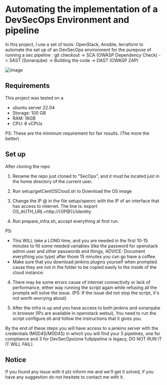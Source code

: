 # Automating the implementation of a DevSecOps Environment and pipeline

In this project, I use a set of tools: OpenStack, Ansible, terraform to automate the set up of an DevSecOps environment for the purepose of running a sec pipeline : 
git checkout -> SCA (OWASP Dependency Check) -> SAST (Sonarqube) -> Building the code -> DAST (OWASP ZAP)

![image](https://github.com/Yassine-Rejeb/SecOps_OpenStack/assets/77154735/8b3beb09-c0a4-4a67-8c95-c8f1f3708ea2)


## Requirements
This project was tested on a 
- ubuntu server 22.04
- Storage: 100 GB
- RAM: 16GB
- CPU: 8 vCPUs

PS: These are the minimum requirement for fair results. (The more the better)

## Set up
After cloning the repo
1. Rename the repo just cloned to "SecOps", and it must be located just in the home directory of the current user.

2. Run setup/getCentOSCloud.sh to Download the OS image

3. Change the IP @ in the file setup/openrc with the IP of an interface that has access to internet. The line is:
export OS_AUTH_URL=http://{{IP@}}/identity

4. Run prepare_infra.sh, accept everything at first run.

PS:
*  This WILL take a LONG time, and you are needed in the first 10-15 minutes to fill some needed variables (like the password for openstack admin user and other passwords and things, ADVICE: Document everything you type) after those 15 minutes you can go have a coffee.
* Make sure that you download jenkins plugins yourself when prompted cause they are not in the folder to be copied easily to the inside of the cloud instance.
4. There may be some errors cause of internet connectivity or lack of performance, either way running the script again while refusing all the prompts will solve the issue. 
(PS: If the issue did not stop the script, it's not worth worrying about)

5. After the infra is up and you have access to both jenkins and sonarqube in browser (IPs are available in openstack webui), You need to run the script configure.sh and follow the instructions that it gives you. 

By the end of these steps you will have access to a jenkins server with the credentials (M0D4S/M0D4S) in which you will find your 5 pipelines, one for compliance and 3 for DevSecOps(one fullpipeline is legacy, DO NOT RUN IT IT WILL FAIL).

## Notice
If you found any issue with it plz inform me and we'll get it solved, if you have any suggestion do not hesitate to contact me with it.
